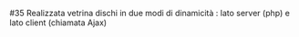 <p> #35 Realizzata vetrina dischi in due modi di dinamicità : lato server (php) e lato client (chiamata Ajax) </p>
